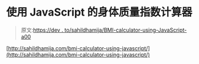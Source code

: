 # 使用 JavaScript 的身体质量指数计算器

> 原文:[https://dev . to/sahildhamija/BMI-calculator-using-JavaScript-a00](https://dev.to/sahildhamija/bmi-calculator-using-javascript-a00)

[http://sahildhamija.com/bmi-calculator-using-javascript/](http://sahildhamija.com/bmi-calculator-using-javascript/)